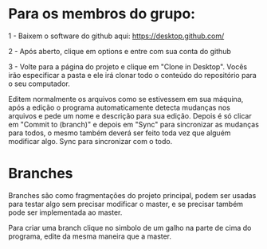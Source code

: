 # Para os membros do grupo:

1 - Baixem o software do github aqui: https://desktop.github.com/

2 - Após aberto, clique em options e entre com sua conta do github

3 - Volte para a página do projeto e clique em "Clone in Desktop".
Vocês irão especificar a pasta e ele irá clonar todo o conteúdo do repositório para o seu computador.

Editem normalmente os arquivos como se estivessem em sua máquina, após a edição o programa automaticamente detecta mudanças nos arquivos e pede um nome e descrição para sua edição.
Depois é só clicar em "Commit to (branch)" e depois em "Sync" para sincronizar as mudanças para todos, o mesmo também deverá ser feito toda vez que alguém modificar algo. 
Sync para sincronizar com o todo.

# Branches
Branches são como fragmentações do projeto principal, podem ser usadas para testar algo sem precisar modificar o master, e se precisar também pode ser implementada ao master.

Para criar uma branch clique no simbolo de um galho na parte de cima do programa, edite da mesma maneira que a master.
